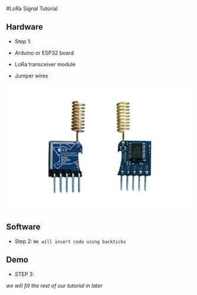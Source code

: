 #LoRa Signal Tutorial

## Hardware
- Step 1: 

- Arduino or ESP32 board
- LoRa transceiver module
- Jumper wires

![RYLR998 Module](./images/RYLR998.png)

## Software
- Step 2: 
`We will insert code using backticks`

## Demo
- STEP 3: 



*we will fill the rest of our tutorial in later*
